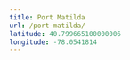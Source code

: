 ```yaml
---
title: Port Matilda
url: /port-matilda/
latitude: 40.799665100000006
longitude: -78.0541814
---
```

